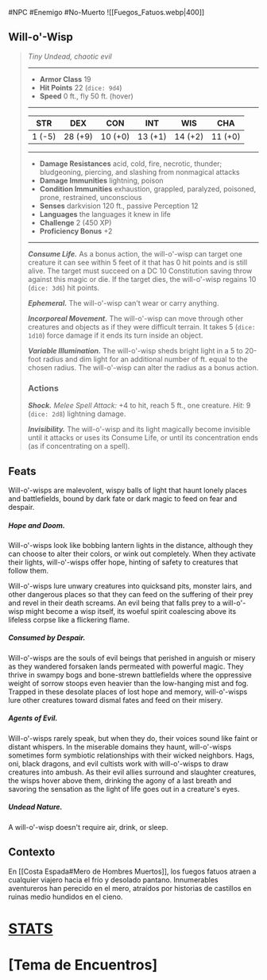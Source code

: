 #NPC #Enemigo #No-Muerto
![[Fuegos_Fatuos.webp|400]]
## Will-o'-Wisp
>*Tiny Undead, chaotic evil*
>___
>- **Armor Class** 19
>- **Hit Points** 22 (`dice: 9d4`)
>- **Speed** 0 ft., fly 50 ft. (hover)
>___
>|STR|DEX|CON|INT|WIS|CHA|
>|:---:|:---:|:---:|:---:|:---:|:---:|
>|1 (-5)|28 (+9)|10 (+0)|13 (+1)|14 (+2)|11 (+0)|
>___
>- **Damage Resistances** acid, cold, fire, necrotic, thunder; bludgeoning, piercing, and slashing from nonmagical attacks
>- **Damage Immunities** lightning, poison
>- **Condition Immunities** exhaustion, grappled, paralyzed, poisoned, prone, restrained, unconscious
>- **Senses** darkvision 120 ft., passive Perception 12
>- **Languages** the languages it knew in life
>- **Challenge** 2 (450 XP)
>- **Proficiency Bonus** +2
>___
>***Consume Life.*** As a bonus action, the will-o'-wisp can target one creature it can see within 5 feet of it that has 0 hit points and is still alive. The target must succeed on a DC 10 Constitution saving throw against this magic or die. If the target dies, the will-o'-wisp regains 10 (`dice: 3d6`) hit points.  
>
>***Ephemeral.*** The will-o'-wisp can't wear or carry anything.  
>
>***Incorporeal Movement.*** The will-o'-wisp can move through other creatures and objects as if they were difficult terrain. It takes 5 (`dice: 1d10`) force damage if it ends its turn inside an object.  
>
>***Variable Illumination.*** The will-o'-wisp sheds bright light in a 5 to 20-foot radius and dim light for an additional number of ft. equal to the chosen radius. The will-o'-wisp can alter the radius as a bonus action.  
>
>### Actions
>***Shock.*** *Melee Spell Attack:* +4 to hit, reach 5 ft., one creature. *Hit:* 9 (`dice: 2d8`) lightning damage.  
>
>***Invisibility.*** The will-o'-wisp and its light magically become invisible until it attacks or uses its Consume Life, or until its concentration ends (as if concentrating on a spell).
## Feats
Will-o'-wisps are malevolent, wispy balls of light that haunt lonely places and battlefields, bound by dark fate or dark magic to feed on fear and despair.
##### ***Hope and Doom.***
Will-o'-wisps look like bobbing lantern lights in the distance, although they can choose to alter their colors, or wink out completely. When they activate their lights, will-o'-wisps offer hope, hinting of safety to creatures that follow them.

Will-o'-wisps lure unwary creatures into quicksand pits, monster lairs, and other dangerous places so that they can feed on the suffering of their prey and revel in their death screams. An evil being that falls prey to a will-o'-wisp might become a wisp itself, its woeful spirit coalescing above its lifeless corpse like a flickering flame.
##### ***Consumed by Despair.***
Will-o'-wisps are the souls of evil beings that perished in anguish or misery as they wandered forsaken lands permeated with powerful magic. They thrive in swampy bogs and bone-strewn battlefields where the oppressive weight of sorrow stoops even heavier than the low-hanging mist and fog. Trapped in these desolate places of lost hope and memory, will-o'-wisps lure other creatures toward dismal fates and feed on their misery.
##### ***Agents of Evil.***
Will-o'-wisps rarely speak, but when they do, their voices sound like faint or distant whispers. In the miserable domains they haunt, will-o'-wisps sometimes form symbiotic relationships with their wicked neighbors. Hags, oni, black dragons, and evil cultists work with will-o'-wisps to draw creatures into ambush. As their evil allies surround and slaughter creatures, the wisps hover above them, drinking the agony of a last breath and savoring the sensation as the light of life goes out in a creature's eyes.
##### ***Undead Nature.***
A will-o'-wisp doesn't require air, drink, or sleep.
## Contexto
En [[Costa Espada#Mero de Hombres Muertos]], los fuegos fatuos atraen a cualquier viajero hacia el frío y desolado pantano. Innumerables aventureros han perecido en el mero, atraídos por historias de castillos en ruinas medio hundidos en el cieno.
# [STATS](https://5e.tools/bestiary.html#will-o'-wisp_mm)
# [Tema de Encuentros]